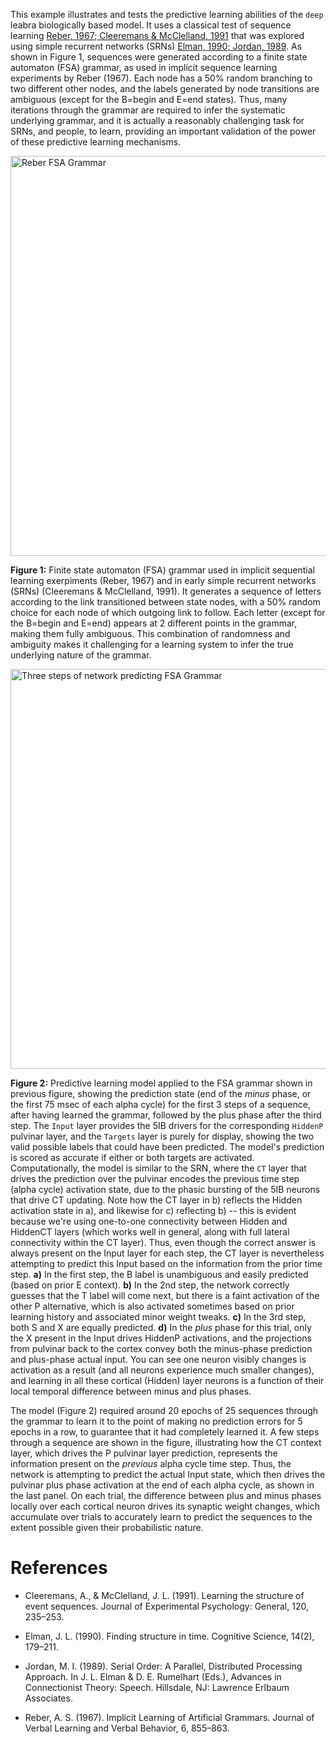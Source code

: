 This example illustrates and tests the predictive learning abilities of the `deep` leabra biologically based model. It uses a classical test of sequence learning [Reber, 1967; Cleeremans & McClelland, 1991](#references) that was explored using simple recurrent networks (SRNs) [Elman, 1990; Jordan, 1989](#references).  As shown in Figure 1, sequences were generated according to a finite state automaton (FSA) grammar, as used in implicit sequence learning experiments by Reber (1967).  Each node has a 50% random branching to two different other nodes, and the labels generated by node transitions are ambiguous (except for the B=begin and E=end states).  Thus, many iterations through the grammar are required to infer the systematic underlying grammar, and it is actually a reasonably challenging task for SRNs, and people, to learn, providing an important validation of the power of these predictive learning mechanisms.

<img src="fig_reber_grammar_fsa.png" alt="Reber FSA Grammar"  width="640" />

**Figure 1:** Finite state automaton (FSA) grammar used in implicit sequential learning exerpiments (Reber, 1967) and in early simple recurrent networks (SRNs) (Cleeremans \& McClelland, 1991).  It generates a sequence of letters according to the link transitioned between state nodes, with a 50\% random choice for each node of which outgoing link to follow.  Each letter (except for the B=begin and E=end) appears at 2 different points in the grammar, making them fully ambiguous.  This combination of randomness and ambiguity makes it challenging for a learning system to infer the true underlying nature of the grammar.

<img src="fig_deepleabra_fsa_net_3steps.png" alt="Three steps of network predicting FSA Grammar"  width="640" />


**Figure 2:** Predictive learning model applied to the FSA grammar shown in previous figure, showing the prediction state (end of the *minus* phase, or the first 75 msec of each alpha cycle) for the first 3 steps of a sequence, after having learned the grammar, followed by the plus phase after the third step.  The `Input` layer provides the 5IB drivers for the corresponding `HiddenP` pulvinar layer, and the `Targets` layer is purely for display, showing the two valid possible labels that could have been predicted.  The model's prediction is scored as accurate if either or both targets are activated.  Computationally, the model is similar to the SRN, where the `CT` layer that drives the prediction over the pulvinar encodes the previous time step (alpha cycle) activation state, due to the phasic bursting of the 5IB neurons that drive CT updating.  Note how the CT layer in b) reflects the Hidden activation state in a), and likewise for c) reflecting b) -- this is evident because we're using one-to-one connectivity between Hidden and HiddenCT layers (which works well in general, along with full lateral connectivity within the CT layer).  Thus, even though the correct answer is always present on the Input layer for each step, the CT layer is nevertheless attempting to predict this Input based on the information from the prior time step.  **a)** In the first step, the B label is unambiguous and easily predicted (based on prior E context). **b)** In the 2nd step, the network correctly guesses that the T label will come next, but there is a faint activation of the other P alternative, which is also activated sometimes based on prior learning history and associated minor weight tweaks.  **c)** In the 3rd step, both S and X are equally predicted.  **d)** In the *plus* phase for this trial, only the X present in the Input  drives HiddenP activations, and the projections from pulvinar back to the cortex convey both the minus-phase prediction and plus-phase actual input.  You can see one neuron visibly changes is activation as a result (and all neurons experience much smaller changes), and learning in all these cortical (Hidden) layer neurons is a function of their local temporal difference between minus and plus phases.

The model (Figure 2) required around 20 epochs of 25 sequences through the grammar to learn it to the point of making no prediction errors for 5 epochs in a row, to guarantee that it had completely learned it.  A few steps through a sequence are shown in the figure, illustrating how the CT context layer, which drives the P pulvinar layer prediction, represents the information present on the *previous* alpha cycle time step.  Thus, the network is attempting to predict the actual Input state, which then drives the pulvinar plus phase activation at the end of each alpha cycle, as shown in the last panel.  On each trial, the difference between plus and minus phases locally over each cortical neuron drives its synaptic weight changes, which accumulate over trials to accurately learn to predict the sequences to the extent possible given their probabilistic nature.

# References

* Cleeremans, A., & McClelland, J. L. (1991). Learning the structure of event sequences. Journal of Experimental Psychology: General, 120, 235–253.

* Elman, J. L. (1990). Finding structure in time. Cognitive Science, 14(2), 179–211.

* Jordan, M. I. (1989). Serial Order: A Parallel, Distributed Processing Approach. In J. L. Elman & D. E. Rumelhart (Eds.), Advances in Connectionist Theory: Speech. Hillsdale, NJ: Lawrence Erlbaum Associates.

* Reber, A. S. (1967). Implicit Learning of Artificial Grammars. Journal of Verbal Learning and
Verbal Behavior, 6, 855–863.

